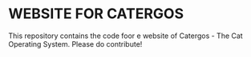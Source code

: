 # WEBSITE FOR CATERGOS

This repository contains the code foor e website of Catergos - The Cat Operating System.
Please do contribute!
